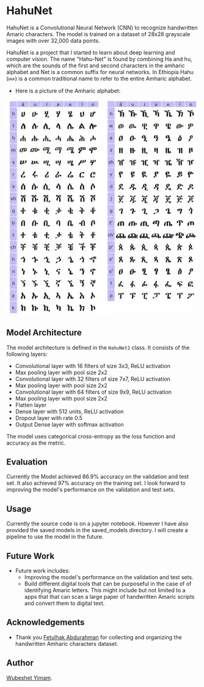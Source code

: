 ﻿# HahuNet

HahuNet is a Convolutional Neural Network (CNN) to recognize handwritten Amaric characters. The model is trained on a dataset of 28x28 grayscale images with over 32,000 data points.

HahuNet is a project that I started to learn about deep learning and computer vision. The name "Hahu-Net" is found by combining Ha and hu, which are the sounds of the first and second characters in the amharic alphabet and Net is a common suffix for neural networks. In Ethiopia Hahu (ሀሁ) is a common traditional name to refer to the entire Amharic alphabet.

 - Here is a picture of the Amharic alphabet:

 ![Amharic Alphabet](https://raw.githubusercontent.com/wubeshetA/HahuNet/main/alphabets2.jpg)

## Model Architecture

The model architecture is defined in the `HahuNet2` class. It consists of the following layers:

- Convolutional layer with 16 filters of size 3x3, ReLU activation
- Max pooling layer with pool size 2x2
- Convolutional layer with 32 filters of size 7x7, ReLU activation
- Max pooling layer with pool size 2x2
- Convolutional layer with 64 filters of size 9x9, ReLU activation
- Max pooling layer with pool size 2x2
- Flatten layer
- Dense layer with 512 units, ReLU activation
- Dropout layer with rate 0.5
- Output Dense layer with softmax activation

The model uses categorical cross-entropy as the loss function and accuracy as the metric.

## Evaluation

Currently the Model achieved 86.9% accuracy on the validation and test set. It also achieved 97% accuracy on the training set.
I look forward to improving the model's performance on the validation and test sets.

## Usage

Currently the source code is on a jupyter notebook. However I have also provided the saved models in the saved_models directory.
I will create a pipeline to use the model in the future.

## Future Work

- Future work includes:
  - Improving the model's performance on the validation and test sets.
  - Build different digital tools that can be purposeful in the case of of identifying Amaric letters. This might include but not limited
    to a apps that that can scan a large paper of handwritten Amaric scripts and convert them to digital text.

## Acknowledgements

- Thank you [Fetulhak Abdurahman](https://github.com/Fetulhak/) for collecting and organizing the handwritten Amharic characters dataset.

## Author

[Wubeshet Yimam](https://linkedin.com/in/wubeshet/).
